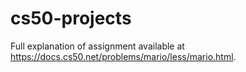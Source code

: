 # cs50-projects
Full explanation of assignment available at https://docs.cs50.net/problems/mario/less/mario.html.

